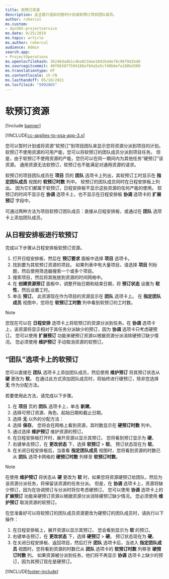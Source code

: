 ```yaml
---
title: 软预订资源
description: 此主题介绍如何暂时计划或软预订项目团队成员。
author: ruhercul
ms.custom:
- dyn365-projectservice
ms.date: 9/25/2019
ms.topic: article
ms.author: ruhercul
audience: Admin
search.app:
- ProjectOperations
ms.openlocfilehash: 36246dadb1c4ba0234ae1042ba9e78c96f9d2bd8
ms.sourcegitcommit: 40f68387f594180af64a5e5c748b6efa188bd300
ms.translationtype: HT
ms.contentlocale: zh-CN
ms.lasthandoff: 05/10/2021
ms.locfileid: "5992865"
---
```

# <a name="soft-book-a-resource"></a>软预订资源

[!include [banner](../includes/psa-now-project-operations.md)]

[!INCLUDE[cc-applies-to-psa-app-3.x](../includes/cc-applies-to-psa-app-3x.md)]

您可以暂时计划或将资源“软预订”到项目团队来显示您将资源分派到项目的计划。 软预订不使用资源的可用产能，您可以将软预订的团队成员分派到项目任务。 但是，由于软预订不使用资源的产能，您仍可以在同一期间内为其他任务“硬预订”该资源。 通用资源无法软预订，软预订也不能满足对通用资源的请求。

软预订的项目团队成员在 **项目** 页的 **团队** 选项卡上列出，其软预订工时显示在 **指定团队成员** 视图的 **软预订时数** 列中。 软预订的团队成员同时在日程安排板上列出。 因为它们都属于软预订，日程安排板不显示这些资源的任何产能的使用。 软预订的时间不显示在 **协调** 选项卡上，也不显示在日程安排板 **协调** 选项卡的 **扩展预订** 字段中。 

可通过两种方法为项目软预订团队成员：直接从日程安排板，或通过在 **团队** 选项卡上添加团队成员。 

## <a name="soft-book-from-the-schedule-board"></a>从日程安排板进行软预订
完成以下步骤从日程安排板软预订资源。 

1. 打开日程安排板，然后在 **预订要求** 面板中选择 **项目** 选项卡。
2. 找到要为其软预订资源的项目。 如果列表中有大量项目，请选择 **项目** 列标题，然后使用筛选器搜索一个或多个项目。
3. 搜索项目，然后将其拖放到资源的时间网格中。
5. 在 **创建资源预订** 面板中，调整开始日期和结束日期，将 **预订状态** 设置为 **软性**，然后设置工时。 
6. 单击 **预订**。 此资源现在作为项目的资源显示在 **团队** 选项卡上。 在 **指定团队成员** 视图中，您将在 **软预订工时数** 列中看到软预订的工时数。

> [!NOTE]
> 您现在可以在 **日程安排** 选项卡上将软预订的资源分派到任务。在 **协调** 选项卡上，该资源将显示相对于其任务分派缺少的预订，因为 **协调** 选项卡只考虑硬预订。 您可以使用 **扩展预订** 功能来硬预订资源以根据资源分派消除硬预订缺少情况。 您必须使用 **维护预订** 手动取消资源的软预订。

## <a name="soft-book-on-the-team-tab"></a>“团队”选项卡上的软预订

您可以直接在 **团队** 选项卡上添加团队成员，然后使用 **维护预订** 将其预订状态从 **硬** 更改为 **软**。 在通过此方式添加团队成员时，将始终进行硬预订，除非您选择 **无** 作为分配方法。

若要使用此方法，请完成以下步骤。

1. 在 **项目** 页的 **团队** 选项卡上，单击 **新建**。
2. 选择可预订资源、角色、起始日期和截止日期。
3. 选择 **无** 以外的分配方法：
4. 选择 **保存**。 您将会在网格上看到资源，其时数显示在 **硬预订时数** 列中。
5. 通过选择 **维护预订** 维护资源的预订。
6. 在日程安排板打开时，展开资源以显示其预订。 您将看到预订显示为 **硬**。
7. 右键单击预订，在 **更改状态** 下，选择 **软预订** \> **软**。 预订状态现在为 **软**。
8. 在关闭日程安排板后，当查看 **指定团队成员** 视图时，您将看到资源的时数已从 **团队** 选项卡网格的 **硬预订时数** 列移至 **软预订时数**。

> [!NOTE]
> 在使用 **维护预订** 将状态从 **硬** 更改为 **软** 时，如果您将资源硬预订给团队，然后为该资源分派任务，将保留该资源的任务分派。 但是，在 **协调** 选项卡上，资源将缺少预订，因为在协调预订与分派时将仅考虑硬预订。 您可以使用 **协调** 选项卡上的 **扩展预订** 功能来硬预订资源以根据资源分派消除硬预订缺少情况。 您必须使用 **维护预订** 取消资源的软预订。

在您准备好可以将软预订的团队成员资源更改为硬预订的团队成员时，请执行以下操作：

1. 在日程安排板上，展开资源以显示其预订。 您会看到显示为 **软** 的预订。
2. 右键单击预订，在 **更改状态** 下，选择 **硬预订** \> **硬**。 预订状态现在为 **硬**。
3. 在关闭日程安排板、返回项目，然后打开 **团队** 选项卡后，当进入 **指定团队成员** 视图时，您将看到资源的时数已从 **团队** 选项卡的 **软预订时数** 列移至 **硬预订时数** 列。 如果资源被分派到任务，他们将不再显示 **协调** 选项卡上缺少的预订，因为其预订现在是硬预订。



[!INCLUDE[footer-include](../includes/footer-banner.md)]